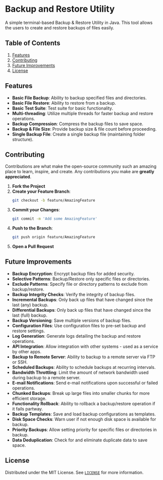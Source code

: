 # Backup and Restore Utility

A simple terminal-based Backup & Restore Utility in Java. This tool allows the users to create and restore backups of files easily.

## Table of Contents

1. [Features](#features)
1. [Contributing](#contributing)
1. [Future Improvements](#future-improvements)
1. [License](#license)

## Features

- **Basic File Backup**: Ability to backup specified files and directories.
- **Basic File Restore**: Ability to restore from a backup.
- **Basic Test Suite**: Test suite for basic functionality.
- **Multi-threading**: Utilize multiple threads for faster backup and restore operations.
- **Backup Compression**: Compress the backup files to save space.
- **Backup & File Size**: Provide backup size & file count before proceeding.
- **Single Backup File**: Create a single backup file (maintaining folder structure).

## Contributing

Contributions are what make the open-source community such an amazing place to learn, inspire, and create. Any contributions you make are **greatly appreciated**.

1. **Fork the Project**
2. **Create your Feature Branch**: 
    ```bash
    git checkout -b feature/AmazingFeature
    ```
3. **Commit your Changes**: 
    ```bash
    git commit -m 'Add some AmazingFeature'
    ```
4. **Push to the Branch**: 
    ```bash
    git push origin feature/AmazingFeature
    ```
5. **Open a Pull Request**

## Future Improvements

- **Backup Encryption**: Encrypt backup files for added security.
- **Selective Patterns**: Backup/Restore only specific files or directories.
- **Exclude Patterns**: Specify file or directory patterns to exclude from backup/restore.
- **Backup Integrity Checks**: Verify the integrity of backup files.
- **Incremental Backups**: Only back up files that have changed since the last (any) backup.
- **Differential Backups**: Only back up files that have changed since the last (full) backup.
- **Backup Versioning**: Save multiple versions of backup files.
- **Configuration Files**: Use configuration files to pre-set backup and restore settings.
- **Log Generation**: Generate logs detailing the backup and restore operations.
- **API Integration**: Allow integration with other systems - used as a service by other apps.
- **Backup to Remote Server**: Ability to backup to a remote server via FTP or SSH.
- **Scheduled Backups**: Ability to schedule backups at recurring intervals.
- **Bandwidth Throttling**: Limit the amount of network bandwidth used during backup to a remote server.
- **E-mail Notifications**: Send e-mail notifications upon successful or failed operations.
- **Chunked Backups**: Break up large files into smaller chunks for more efficient storage.
- **Functionality Rollback**: Ability to rollback a backup/restore operation if it fails partway.
- **Backup Templates**: Save and load backup configurations as templates.
- **Disk Space Checks**: Warn user if not enough disk space is available for backup.
- **Priority Backups**: Allow setting priority for specific files or directories in backup.
- **Data Deduplication**: Check for and eliminate duplicate data to save space.


## License

Distributed under the MIT License. See [`LICENSE`](https://github.com/siddhant-vij/Backup-and-Restore-Utility/blob/main/LICENSE) for more information.
